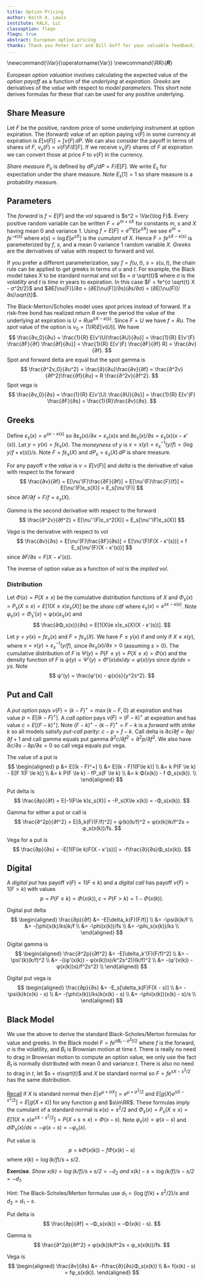 ```yaml
---
title: Option Pricing
author: Keith A. Lewis
institute: KALX, LLC
classoption: fleqn
fleqn: true
abstract: European option pricing
thanks: Thank you Peter Carr and Bill Goff for your valuable feedback.
...
```


\newcommand{\Var}{\operatorname{Var}}
\newcommand{\RR}{𝑹}

<!--
> _Besides it is an error to believe that rigour is the enemy of simplicity. 
> On the contrary we find it confirmed by numerous examples that the rigorous 
> method is at the same time the simpler and the more easily comprehended. 
> The very effort for rigor forces us to find out simpler methods of proof. 
> &mdash; David Hilbert_
-->

European _option valuation_ involves calculating the expected value of
the _option payoff_ as a function of the _underlying_ at _expiration_.
_Greeks_ are derivatives of the _value_ with respect to _model parameters_.
This short note derives formulas for these that can be used for any positive underlying.

## Share Measure

Let $F$ be the positive, random price of some _underlying_ instrument at
option expiration.  The (forward)  _value_ of an option paying $\nu(F)$
in some currency at expiration is $E[\nu(F)] = \int \nu(F)\,dP$.
We can also consider the payoff in terms of shares of $F$,
$\nu_s(F) = \nu(F)F/E[F]$.  If we receive $\nu_s(F)$ shares of $F$ at
expiration we can convert those at price $F$ to $\nu(F)$ in the currency.

_Share measure_ $P_s$ is defined by $dP_s/dP = F/E[F]$.
We write $E_s$ for expectation under the share measure.
Note $E_s[1] = 1$ so share measure is a probability measure.

## Parameters

The _forward_ is $f = E[F]$ and the _vol_ squared is $s^2 = \Var(\log F)$.
Every positive random variable can be written $F = e^{m + sX}$ for
constants $m$, $s$ and $X$ having mean 0 and variance 1.  Using $f = E[F]
= e^m E[e^{sX}]$ we see $e^m = f e^{-κ(s)}$ where
$κ(s) = \log E[e^{sX}]$ is the _cumulant_ of $X$.
Hence $F = fe^{sX - κ(s)}$ is parameterized by $f$, $s$,
and a mean 0 variance 1 random variable $X$.
_Greeks_ are the derivatives of value with respect
to forward and vol.

If you prefer a different parameterization, say $f = f(u,t)$, $s = s(u,t)$,
the chain rule can be applied to get greeks in terms of $u$ and $t$.
For example, the Black model takes $X$ to be standard normal and vol
$s = σ \sqrt{t}$ where $σ$ is the _volatilty_ and $t$ is _time_ in
years to expiration.  In this case $F = fe^{σ \sqrt{t} X - σ^2t/2}$
and $∂E[\nu(F)]/∂σ = (∂E[\nu(F)]/∂s)(∂s/∂σ) = (∂E[\nu(F)]/∂s)\sqrt{t}$.

The Black-Merton/Scholes model uses _spot_ prices instead of forward.
If a risk-free bond has realized return $R$ over the period the value of the underlying
at expiration is $U = Rue^{sX - κ(s)}$. Since $F = U$ we have $f = Ru$.
The _spot_ value of the option is $v_0 = (1/R)E[\nu(U)]$. We have
$$
\frac{∂v_0}{∂u} = \frac{1}{R} E[ν'(U)\frac{∂U}{∂u}]
= \frac{1}{R} E[ν'(F) \frac{∂F}{∂f} \frac{∂f}{∂u}]
= \frac{1}{R} E[ν'(F) \frac{∂F}{∂f} R] = \frac{∂v}{∂f}.
$$
Spot and forward delta are equal but the spot gamma is
$$
\frac{∂^2v_0}{∂u^2} = \frac{∂}{∂u}\frac{∂v}{∂f} = \frac{∂^2v}{∂f^2}\frac{∂f}{∂u} = R \frac{∂^2v}{∂f^2}.
$$
Spot vega is 
$$
\frac{∂v_0}{∂s} = \frac{1}{R} E[ν'(U) \frac{∂U}{∂s}] = \frac{1}{R} E[ν'(F) \frac{∂F}{∂s} = \frac{1}{R}\frac{∂v}{∂s}.
$$

## Greeks

Define $ε_s(x) = e^{s x - κ(s)}$
so $∂ε_s(x)/∂x = ε_s(x)s$
and $∂ε_s(x)/∂s = ε_s(x)(x - κ'(s))$.
Let $y = y(x) = fε_s(x)$. 
The _moneyness_ of $y$ is $x = x(y) = ε_s^{-1}(y/f)
= (\log y/f + κ(s))/s$. Note
$F = fε_s(X)$ and $dP_s =  ε_s(X)\,dP$ is share measure.

For any payoff $\nu$ the _value_ is $v = E[\nu(F)]$ and
_delta_ is the derivative of value with respect to the forward
$$
\frac{∂v}{∂f}
	= E[\nu'(F)\frac{∂F}{∂f}]
	= E[\nu'(F)\frac{F}{f}]
	= E[\nu'(F)ε_s(X)]
	= E_s[\nu'(F)]
$$
since $∂F/∂f = F/f = ε_s(X)$.

_Gamma_ is the second derivative with respect to the forward
$$
\frac{∂^2v}{∂f^2} = E[\nu''(F)ε_s^2(X)] = E_s[\nu''(F)ε_s(X)]
$$
<!--
	= e^{κ(2s) - 2κ(s)}E_{2s}[\nu''(F)]
-->

_Vega_ is  the derivative with respect to vol
$$
\frac{∂v}{∂s} = E[\nu'(F)\frac{∂F}{∂s}] = E[\nu'(F)F(X - κ'(s))] = f E_s[\nu'(F)(X - κ'(s))]
$$
since $∂F/∂s = F(X - κ'(s))$.

The inverse of option value as a function of vol is the _implied vol_.

### Distribution

Let $Φ(x) = P(X\le x)$ be the cumulative distribution functions of $X$
and $Φ_s(x) = P_s(X\le x) = E[1(X\le x)ε_s(X)]$ be the _share_ cdf where
$ε_s(x) = e^{sx - κ(s)}$.
Note $φ_s(x) = Φ_s'(x) = φ(x) ε_s(x)$ and
$$
\frac{∂Φ_s(x)}{∂s} = E[1(X\le x)ε_s(X)(X - κ'(s))].
$$

Let $y = y(x) = fε_s(x)$ and $F = fε_s(X)$.
We have $F \le y(x)$ if and only if $X \le x(y)$,
where $x = x(y) = ε_s^{-1}(y/f)$,
since $∂ε_s(x)/∂x > 0$ (assuming $s > 0$).
The cumulative distribution of $F$ is 
$Ψ(y) = P(F\le y) = P(X\le x) = Φ(x)$ and
the density function of $F$ is $ψ(y) = Ψ'(y) = Φ'(x) dx/dy = φ(x)/ys$ since $dy/dx = ys$.
Note
$$
ψ'(y) = \frac{φ'(x) - φ(x)s}{y^2s^2}.
$$

<!--
Let $ψ(y)$ and $φ(x)$ be the corresponding density functions so
$ψ(y) = φ(x)dx/dy = φ(x)/ys$ since $dy/dx = ys$.
Likewise, $ψ_s(y) = φ_s(x)/ys$.
Note $φ_s(x) = φ(x)ε_s(x) = φ(x)y/f$.
We collect these formulas for easy reference:
$$
\begin{aligned}
	y &= y(x) = fε_s(x)\\
	x &= x(y) = ε_s^{-1}(y/f) \\
	φ_s(x) &= φ(x)ε_s(x) = φ(x)y/f \\
	ψ(y) &= φ(x)/ys \\
	ψ_s(y) &= φ_s(x)/ys = φ(x)/fs \\
\end{aligned}
$$
Note $ψ_s'(y) = φ'(x)(dx/dy)/fs = φ'(x)/yfs^2$.
-->

## Put and Call

A _put option_ pays $ν(F) = (k - F)^+ = \max\{k - F,0\}$ at expiration and has value
$p = E[(k - F)^+]$.
A _call option_ pays $ν(F) = (F - k)^+$ at expiration and has value $c = E[(F - k)^+]$.
Note $(F - k)^+ - (k - F)^+ = F - k$ is a _forward_ with _strike_ $k$ so
all models satisfy _put-call parity_: $c - p = f - k$.
Call delta is $∂c/∂f = ∂p/∂f + 1$ and call gamma equals put gamma $∂^2c/∂f^2 = ∂^2p/∂f^2$.
We also have $∂c/∂s - ∂p/∂s = 0$ so call vega equals put vega.

The value of a put is
$$
\begin{aligned}
p &= E[(k - F)^+] \\
  &= E[(k - F)1(F\le k)] \\
  &= k P(F \le k) - E[F 1(F \le k)] \\
  &= k P(F \le k) - fP_s(F \le k) \\
  &= k Φ(x(k)) - f Φ_s(x(k)). \\
\end{aligned}
$$

Put delta is
$$
	\frac{∂p}{∂f} = E[-1(F\le k)ε_s(X)] = -P_s(X\le x(k)) = -Φ_s(x(k)). 
$$

Gamma for either a put or call is
$$
	\frac{∂^2p}{∂f^2} = E[δ_k(F)(F/f)^2] = ψ(k)(k/f)^2 = φ(x(k))k/f^2s = φ_s(x(k))/fs.
$$

Vega for a put is
$$
	\frac{∂p}{∂s} = -E[1(F\le k)F(X - κ'(s))] = -f\frac{∂}{∂s}Φ_s(x(k)).
$$ 

## Digital

A _digital put_ has payoff $ν(F) = 1(F \le k)$ and
a _digital call_ has payoff $ν(F) = 1(F > k)$ with values
$$
	p = P(F \le k) = Φ(x(k)),
	c = P(F > k) = 1 - Φ(x(k)).
$$

Digital put delta 
$$
\begin{aligned}
	\frac{∂p}{∂f} &= -E[\delta_k(F)(F/f)] \\
	&= -\psi(k)k/f \\
	&= -(\phi(x(k)/ks)k/f \\
	&= -\phi(x(k))/fs \\
	&= -\phi_s(x(k))/ks \\
\end{aligned}
$$

Digital gamma is 
$$
\begin{aligned}
	\frac{∂^2p}{∂f^2} &= -E[\delta_k'(F)(F/f)^2] \\
	&= -\psi'(k)(k/f)^2 \\
	&= -((φ'(x(k)) - φ(x(k))s)/k^2s^2))(k/f)^2 \\
	&= -(φ'(x(k)) - φ(x(k))s)/f^2s^2) \\
\end{aligned}
$$

Digital put vega is 
$$
\begin{aligned}
\frac{∂p}{∂s} &= -E_s[\delta_k(F)F(X - s)] \\
	&= -\psi(k)k(x(k) - s) \\ 
	&= -(\phi(x(k))/ks)k(x(k) - s) \\ 
	&= -\phi(x(k))(x(k) - s)/s \\ 
\end{aligned}
$$


## Black Model

We use the above to derive the standard Black-Scholes/Merton formulas
for value and greeks. In the Black model $F = fe^{σB_t - σ^2t/2}$ where
$f$ is the forward, $σ$ is the volatility, and
$B_t$ is Brownian motion at time $t$. There is really no need to drag
in Brownian motion to compute an option value, we only use the fact
$B_t$ is normally distributed with mean $0$ and variance $t$. There is also no need
to drag in $t$, let $s = σ\sqrt{t}$ and $X$ be standard normal
so $F = fe^{sX - s^2/2}$ has the same distribution.

[Recall](cdf.html#normal) if $X$ is standard normal then $E[e^{μ + σ X}] = e^{μ + σ^2/2}$
and $E[g(X)e^{s X - s^2/2}] = E[g(X + s)]$ for any function $g$ and $s\in\RR$.
These formulas imply the cumulant of a standard normal is $κ(s) = s^2/2$
and $Φ_s(x) = P_s(X\le x) = E[1(X\le x)e^{s X - s^2/2}] = P(X + s \le x) = Φ(x - s)$.
Note $φ_s(x) = φ(x - s)$ and $dΦ_s(x)/ds = -φ(x - s) = -φ_s(x)$.

Put value is 
$$
	p = k Φ(x(k)) - f Φ(x(k) - s)
$$
where $x(k) = \log(k/f)/s + s/2$.

__Exercise__. _Show $x(k) = \log(k/f)/s + s/2 = -d_2$ and $x(k) - s = \log(k/f)/s - s/2 = -d_1$_.

Hint: The Black-Scholes/Merton formulas use $d_1 = (\log(f/k) + s^2/2)/s$ and $d_2 = d_1 - s$.

Put delta is
$$
	\frac{∂p}{∂f} = -Φ_s(x(k)) = -Φ(x(k) - s).
$$

Gamma is
$$
	\frac{∂^2p}{∂f^2} = φ(x(k))k/f^2s = φ_s(x(k))/fs.
$$

Vega is
$$
\begin{aligned}
	\frac{∂v}{∂s} &= -f\frac{∂}{∂s}Φ_s(x(k)) \\
	&= f(x(k) - s) = fφ_s(x(k)).
\end{aligned}
$$
